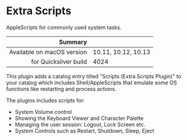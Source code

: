 # Extra Scripts

AppleScripts for commonly used system tasks.

 Summary                    | &nbsp; 
---------------------------:|:--------------------
 Available on macOS version | 10.11, 10.12, 10.13
      for Quicksilver build | 4024


This plugin adds a catalog entry titled "Scripts (Extra Scripts Plugin)" to
your catalog which includes Shell/AppleScripts that emulate some OS functions
like restarting and process actions.

The plugins includes scripts for:

  * System Volume control
  * Showing the Keyboard Viewer and Character Palette
  * Managing the user session: Logout, Lock Screen etc.
  * System Controls such as Restart, Shutdown, Sleep, Eject